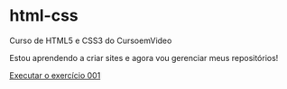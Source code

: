 # html-css
  Curso de HTML5 e CSS3 do CursoemVideo

  Estou aprendendo a criar sites e agora vou gerenciar meus repositórios!

  <a href="https://augustomegener.github.io/html-css/exercicios/ex001/">Executar o exercício 001</a>
